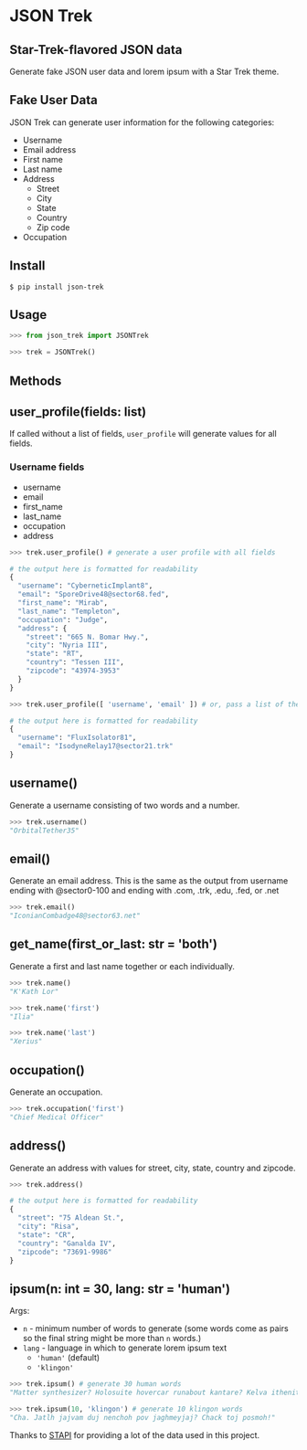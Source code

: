 # JSON Trek
## Star-Trek-flavored JSON data

Generate fake JSON user data and lorem ipsum with a Star Trek theme.

## Fake User Data

JSON Trek can generate user information for the following categories:

- Username
- Email address
- First name
- Last name
- Address
  - Street
  - City
  - State
  - Country
  - Zip code
- Occupation

## Install

`$ pip install json-trek`

## Usage

```python
>>> from json_trek import JSONTrek

>>> trek = JSONTrek()
```

## Methods
## user_profile(fields: list)

If called without a list of fields, `user_profile` will generate values for all fields.

### Username fields
- username
- email
- first_name
- last_name
- occupation
- address

```python
>>> trek.user_profile() # generate a user profile with all fields

# the output here is formatted for readability
{
  "username": "CyberneticImplant8",
  "email": "SporeDrive48@sector68.fed",
  "first_name": "Mirab",
  "last_name": "Templeton",
  "occupation": "Judge",
  "address": {
    "street": "665 N. Bomar Hwy.",
    "city": "Nyria III",
    "state": "RT",
    "country": "Tessen III",
    "zipcode": "43974-3953"
  }
}
```


```python
>>> trek.user_profile([ 'username', 'email' ]) # or, pass a list of the desired user profile fields

# the output here is formatted for readability
{
  "username": "FluxIsolator81",
  "email": "IsodyneRelay17@sector21.trk"
}

```

## username()
Generate a username consisting of two words and a number.

```python
>>> trek.username()
"OrbitalTether35"
```

## email()
Generate an email address. This is the same as the output from username ending with @sector0-100 and ending with .com, .trk, .edu, .fed, or .net

```python
>>> trek.email()
"IconianCombadge48@sector63.net"
```
## get_name(first_or_last: str = 'both')
Generate a first and last name together or each individually.

```python
>>> trek.name()
"K'Kath Lor"

>>> trek.name('first')
"Ilia"

>>> trek.name('last')
"Xerius"
```
## occupation()
Generate an occupation.

```python
>>> trek.occupation('first')
"Chief Medical Officer"
```
## address()
Generate an address with values for street, city, state, country and zipcode.

```python
>>> trek.address()

# the output here is formatted for readability
{
  "street": "75 Aldean St.",
  "city": "Risa",
  "state": "CR",
  "country": "Ganalda IV",
  "zipcode": "73691-9986"
}
```

## ipsum(n: int = 30, lang: str = 'human')

Args:
- `n` - minimum number of words to generate (some words come as pairs so the final string might be more than `n` words.)
- `lang` - language in which to generate lorem ipsum text
  - `'human'` (default)
  - `'klingon'`

```python
>>> trek.ipsum() # generate 30 human words
"Matter synthesizer? Holosuite hovercar runabout kantare? Kelva ithenite nuubari sensor mundahla taresia narva verdanis combadge ardana lothra leyron argosian. Burke? Xindus varro? Eridanus. Xelatian lyssarian hovercar? Cepheus nakan kurlan valakis shuttlecraft!"

>>> trek.ipsum(10, 'klingon') # generate 10 klingon words
"Cha. Jatlh jajvam duj nenchoh pov jaghmeyjaj? Chack toj posmoh!"
```

Thanks to [STAPI](http://stapi.co/) for providing a lot of the data used in this project.
